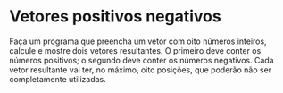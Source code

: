 # Vetores positivos negativos
Faça um programa que preencha um vetor com oito números inteiros, calcule e mostre dois vetores resultantes. O primeiro deve conter os números positivos; o segundo deve conter os números negativos. Cada vetor resultante vai ter, no máximo, oito posições, que poderão não ser completamente utilizadas.